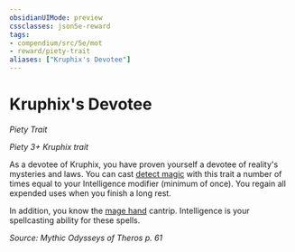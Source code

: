 ```yaml
---
obsidianUIMode: preview
cssclasses: json5e-reward
tags:
- compendium/src/5e/mot
- reward/piety-trait
aliases: ["Kruphix's Devotee"]
---
```

# Kruphix's Devotee
*Piety Trait*  

*Piety 3+ Kruphix trait*

As a devotee of Kruphix, you have proven yourself a devotee of reality's mysteries and laws. You can cast [detect magic](/2-Mechanics/CLI/spells/detect-magic.md) with this trait a number of times equal to your Intelligence modifier (minimum of once). You regain all expended uses when you finish a long rest.

In addition, you know the [mage hand](/2-Mechanics/CLI/spells/mage-hand.md) cantrip. Intelligence is your spellcasting ability for these spells.

*Source: Mythic Odysseys of Theros p. 61*